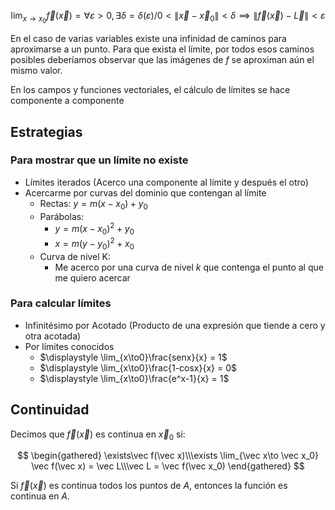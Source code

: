 $$
\lim_{x\to x_0} \vec f(\vec x) =
\forall\varepsilon > 0, \exists\delta = \delta(\varepsilon) / 0 < \|\vec x - \vec x_0\| < \delta \implies \|\vec f(\vec x) - \vec L\| < \varepsilon
$$

En el caso de varias variables existe una infinidad de caminos para aproximarse a un punto. Para que exista el límite, por todos esos caminos posibles deberíamos observar que las imágenes de $f$ se aproximan aún el mismo valor.

En los campos y funciones vectoriales, el cálculo de límites se hace componente a componente

## Estrategias

### Para mostrar que un límite no existe

- Límites iterados (Acerco una componente al límite y después el otro)
- Acercarme por curvas del dominio que contengan al límite
	- Rectas: $y = m(x-x_0) + y_0$
	- Parábolas:
		- $y = m(x-x_0)^2 + y_0$
		- $x = m(y - y_0)^2 + x_0$
	- Curva de nivel K:
		- Me acerco por una curva de nivel $k$ que contenga el punto al que me quiero acercar

### Para calcular límites

- Infinitésimo por Acotado (Producto de una expresión que tiende a cero y otra acotada)
- Por límites conocidos
	- $\displaystyle \lim_{x\to0}\frac{senx}{x} = 1$
	- $\displaystyle \lim_{x\to0}\frac{1-cosx}{x} = 0$
	- $\displaystyle \lim_{x\to0}\frac{e^x-1}{x} = 1$

## Continuidad

Decimos que $\vec f(\vec x)$ es continua en $\vec x_0$ si:

$$
\begin{gathered}
\exists\vec f(\vec x)\\\exists \lim_{\vec x\to \vec x_0} \vec f(\vec x) = \vec L\\\vec L = \vec f(\vec x_0)
\end{gathered}
$$

Si $\vec f(\vec x)$ es continua todos los puntos de $A$, entonces la función es continua en $A$.
